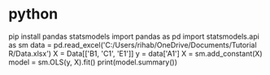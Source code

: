 # python
pip install pandas statsmodels
import pandas as pd
import statsmodels.api as sm
data = pd.read_excel('C:/Users/rihab/OneDrive/Documents/Tutorial R/Data.xlsx')
X = Data[['B1, 'C1', 'E1']] 
y = data['A1']
X = sm.add_constant(X)
model = sm.OLS(y, X).fit()
print(model.summary())
